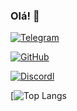 
### Olá! 👋

[![Telegram](https://img.shields.io/badge/Telegram-2CA5E0?style=for-the-badge&logo=telegram&logoColor=white)](https://t.me/VonCallis)

[![GitHub](https://img.shields.io/badge/GitHub-100000?style=for-the-badge&logo=github&logoColor=white)](https://github.com/VonCallis)

[![Discordl](https://img.shields.io/badge/Discord-7289DA?style=for-the-badge&logo=discord&logoColor=white)](https://discordapp.com/users/1018277738492211201)

[![Top Langs](https://github-readme-stats.vercel.app/api/top-langs/?username=VonCallis&theme=blue-green)
